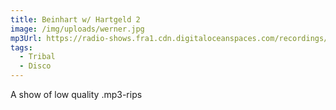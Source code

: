 ```yaml
---
title: Beinhart w/ Hartgeld 2
image: /img/uploads/werner.jpg
mp3Url: https://radio-shows.fra1.cdn.digitaloceanspaces.com/recordings/hartgeld/stream_20240126-212253.mp3
tags: 
  - Tribal
  - Disco
---
```

A show of low quality .mp3-rips